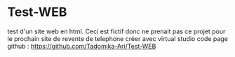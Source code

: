 # Test-WEB
test d'un site web en html. Ceci est fictif donc ne prenait pas ce projet pour le prochain site de revente de telephone 
créer avec virtual studio code
page github : https://github.com/Tadomika-Ari/Test-WEB
